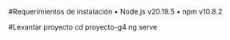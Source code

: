 #Requerimientos de instalación
•	Node.js v20.19.5
•	npm v10.8.2

#Levantar proyecto
cd proyecto-g4
ng serve